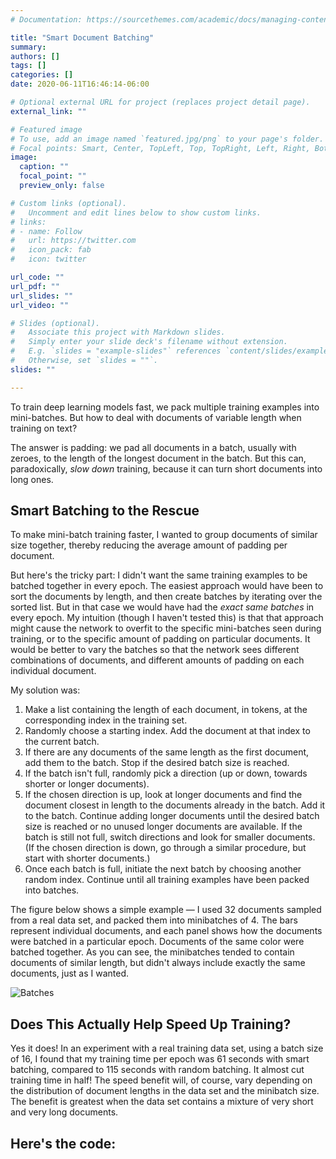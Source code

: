 ```yaml
---
# Documentation: https://sourcethemes.com/academic/docs/managing-content/

title: "Smart Document Batching"
summary: 
authors: []
tags: []
categories: []
date: 2020-06-11T16:46:14-06:00

# Optional external URL for project (replaces project detail page).
external_link: ""

# Featured image
# To use, add an image named `featured.jpg/png` to your page's folder.
# Focal points: Smart, Center, TopLeft, Top, TopRight, Left, Right, BottomLeft, Bottom, BottomRight.
image:
  caption: ""
  focal_point: ""
  preview_only: false

# Custom links (optional).
#   Uncomment and edit lines below to show custom links.
# links:
# - name: Follow
#   url: https://twitter.com
#   icon_pack: fab
#   icon: twitter

url_code: ""
url_pdf: ""
url_slides: ""
url_video: ""

# Slides (optional).
#   Associate this project with Markdown slides.
#   Simply enter your slide deck's filename without extension.
#   E.g. `slides = "example-slides"` references `content/slides/example-slides.md`.
#   Otherwise, set `slides = ""`.
slides: ""

---
```


To train deep learning models fast, we pack multiple training examples into mini-batches. But how to deal with documents of variable length when training on text?

The answer is padding: we pad all documents in a batch, usually with zeroes, to the length of the longest document in the batch. But this can, paradoxically, _slow down_ training, because it can turn short documents into long ones.

## Smart Batching to the Rescue

To make mini-batch training faster, I wanted to group documents of similar size together, thereby reducing the average amount of padding per document. 

But here's the tricky part: I didn't want the same training examples to be batched together in every epoch. The easiest approach would have been to sort the documents by length, and then create batches by iterating over the sorted list. But in that case we would have had the _exact same batches_ in every epoch. My intuition (though I haven't tested this) is that that approach might cause the network to overfit to the specific mini-batches seen during training, or to the specific amount of padding on particular documents. It would be better to vary the batches so that the network sees different combinations of documents, and different amounts of padding on each individual document.

My solution was:

1. Make a list containing the length of each document, in tokens, at the corresponding index in the training set.
2. Randomly choose a starting index. Add the document at that index to the current batch.
3. If there are any documents of the same length as the first document, add them to the batch. Stop if the desired batch size is reached.
4. If the batch isn't full, randomly pick a direction (up or down, towards shorter or longer documents).
5. If the chosen direction is up, look at longer documents and find the document closest in length to the documents already in the batch. Add it to the batch. Continue adding longer documents until the desired batch size is reached or no unused longer documents are available. If the batch is still not full, switch directions and look for smaller documents. (If the chosen direction is down, go through a similar procedure, but start with shorter documents.)
6. Once each batch is full, initiate the next batch by choosing another random index. Continue until all training examples have been packed into batches.


The figure below shows a simple example — I used 32 documents sampled from a real data set, and packed them into minibatches of 4. The bars represent individual documents, and each panel shows how the documents were batched in a particular epoch. Documents of the same color were batched together. As you can see, the minibatches tended to contain documents of similar length, but didn't always include exactly the same documents, just as I wanted. 

![Batches](/img/all_epochs.jpg)


## Does This Actually Help Speed Up Training?

Yes it does! In an experiment with a real training data set, using a batch size of 16, I found that my training time per epoch was 61 seconds with smart batching, compared to 115 seconds with random batching. It almost cut training time in half! The speed benefit will, of course, vary depending on the distribution of document lengths in the data set and the minibatch size. The benefit is greatest when the data set contains a mixture of very short and very long documents.

## Here's the code: 

<script src="https://gist.github.com/carolmanderson/df37ae58c58231e74bffee6571b26f97.js"></script>
